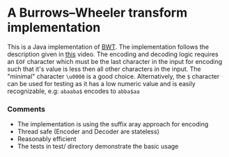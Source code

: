 # A Burrows–Wheeler transform implementation

This is a Java implementation of [BWT](https://en.wikipedia.org/wiki/Burrows%E2%80%93Wheeler_transform ). The implementation follows the description given in [this](https://www.youtube.com/watch?v=4n7NPk5lwbI) video. The encoding and decoding logic requires an `EOF` character which must be the last character in the input for encoding such that it's value is less then all other characters in the input. The "minimal" character `\u0000` is a good choice.
Alternatively, the `$` character can be used for testing as it has a low numeric value and is easily recognizable, e.g: `abaaba$` encodes to `abba$aa`

### Comments
* The implementation is using the suffix aray approach for encoding 
* Thread safe (Encoder and Decoder are stateless)
* Reasonably efficient
* The tests in test/ directory demonstrate the basic usage

